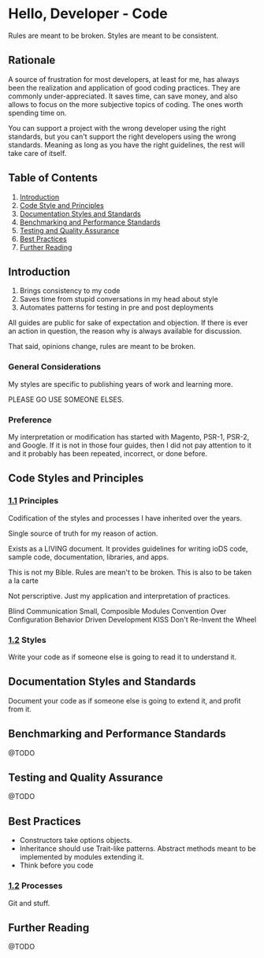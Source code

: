 Hello, Developer - Code
=======================

Rules are meant to be broken. Styles are meant to be consistent.


Rationale
---------

A source of frustration for most developers, at least for me, has always been 
the realization and application of good coding practices. They are commonly 
under-appreciated. It saves time, can save money, and also allows to focus on 
the more subjective topics of coding. The ones worth spending time on.

You can support a project with the wrong developer using the right standards, but 
you can't support the right developers using the wrong standards. Meaning as 
long as you have the right guidelines, the rest will take care of itself.


Table of Contents
-----------------

 1. [Introduction](#introduction)
 2. [Code Style and Principles](#code-style-and-principles)
 2. [Documentation Styles and Standards](#documentation-styles-and-standards)
 3. [Benchmarking and Performance Standards](#benchmarking-and-performance-standards)
 4. [Testing and Quality Assurance](#testing-and-quality-assurance)
 5. [Best Practices](#best-practices)
 6. [Further Reading](#further-reading)


Introduction
------------

1. Brings consistency to my code
2. Saves time from stupid conversations in my head about style
3. Automates patterns for testing in pre and post deployments

All guides are public for sake of expectation and objection. If there is ever an
action in question, the reason why is always available for discussion.

That said, opinions change, rules are meant to be broken.


### General Considerations

My styles are specific to publishing years of work and learning more.

PLEASE GO USE SOMEONE ELSES.


### Preference

My interpretation or modification has started with Magento, PSR-1, PSR-2, and 
Google. If it is not in those four guides, then I did not pay attention to it 
and it probably has been repeated, incorrect, or done before.


## Code Styles and Principles

### [1.1](#code-styles-and-principles--principles) Principles

Codification of the styles and processes I have inherited over the years.

Single source of truth for my reason of action.

Exists as a LIVING document. It provides guidelines for writing ioDS code, sample
code, documentation, libraries, and apps.

This is not my Bible. Rules are mean't to be broken. This is also to be taken a la carte

Not perscriptive. Just my application and interpretation of practices.

Blind Communication
Small, Composible Modules
Convention Over Configuration
Behavior Driven Development
KISS
Don't Re-Invent the Wheel


### [1.2](#code-styles-and-principles--styles) Styles

Write your code as if someone else is going to read it to understand it.


## Documentation Styles and Standards

Document your code as if someone else is going to extend it, and profit from it.


## Benchmarking and Performance Standards

@TODO


## Testing and Quality Assurance

@TODO


## Best Practices

 * Constructors take options objects.
 * Inheritance should use Trait-like patterns. Abstract methods meant to be
   implemented by modules extending it.
 * Think before you code

### [1.2](#best-practices--procesess) Processes

Git and stuff.


## Further Reading

@TODO